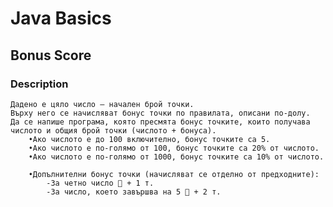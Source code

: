 # Java Basics

## Bonus Score

### Description
    Дадено е цяло число – начален брой точки. 
    Върху него се начисляват бонус точки по правилата, описани по-долу. 
    Да се напише програма, която пресмята бонус точките, които получава числото и общия брой точки (числото + бонуса). 
        •Ако числото е до 100 включително, бонус точките са 5. 
        •Ако числото е по-голямо от 100, бонус точките са 20% от числото. 
        •Ако числото е по-голямо от 1000, бонус точките са 10% от числото. 

        •Допълнителни бонус точки (начисляват се отделно от предходните): 
            -За четно число  + 1 т. 
            -За число, което завършва на 5  + 2 т.